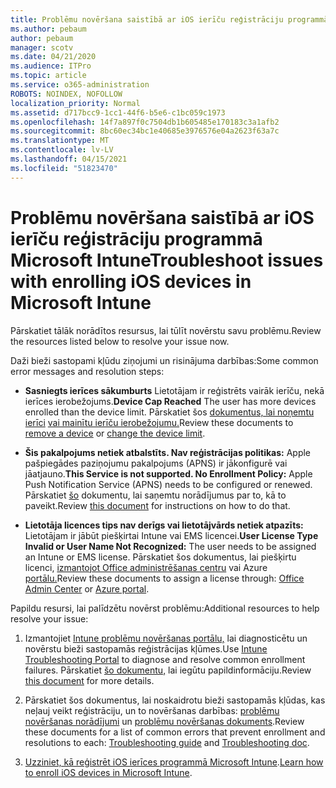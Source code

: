 ```yaml
---
title: Problēmu novēršana saistībā ar iOS ierīču reģistrāciju programmā Microsoft Intune
ms.author: pebaum
author: pebaum
manager: scotv
ms.date: 04/21/2020
ms.audience: ITPro
ms.topic: article
ms.service: o365-administration
ROBOTS: NOINDEX, NOFOLLOW
localization_priority: Normal
ms.assetid: d717bcc9-1cc1-44f6-b5e6-c1bc059c1973
ms.openlocfilehash: 14f7a897f0c7504db1b605485e170183c3a1afb2
ms.sourcegitcommit: 8bc60ec34bc1e40685e3976576e04a2623f63a7c
ms.translationtype: MT
ms.contentlocale: lv-LV
ms.lasthandoff: 04/15/2021
ms.locfileid: "51823470"
---
```

# <a name="troubleshoot-issues-with-enrolling-ios-devices-in-microsoft-intune"></a><span data-ttu-id="f3860-102">Problēmu novēršana saistībā ar iOS ierīču reģistrāciju programmā Microsoft Intune</span><span class="sxs-lookup"><span data-stu-id="f3860-102">Troubleshoot issues with enrolling iOS devices in Microsoft Intune</span></span>

<span data-ttu-id="f3860-103">Pārskatiet tālāk norādītos resursus, lai tūlīt novērstu savu problēmu.</span><span class="sxs-lookup"><span data-stu-id="f3860-103">Review the resources listed below to resolve your issue now.</span></span> 
  
<span data-ttu-id="f3860-104">Daži bieži sastopami kļūdu ziņojumi un risinājuma darbības:</span><span class="sxs-lookup"><span data-stu-id="f3860-104">Some common error messages and resolution steps:</span></span>
  
- <span data-ttu-id="f3860-105">**Sasniegts ierīces sākumburts** Lietotājam ir reģistrēts vairāk ierīču, nekā ierīces ierobežojums.</span><span class="sxs-lookup"><span data-stu-id="f3860-105">**Device Cap Reached** The user has more devices enrolled than the device limit.</span></span> <span data-ttu-id="f3860-106">Pārskatiet šos [dokumentus, lai noņemtu ierīci](https://docs.microsoft.com/intune/devices-wipe) [vai mainītu ierīču ierobežojumu.](https://docs.microsoft.com/intune/enrollment-restrictions-set#set-device-limit-restrictions)</span><span class="sxs-lookup"><span data-stu-id="f3860-106">Review these documents to [remove a device](https://docs.microsoft.com/intune/devices-wipe) or [change the device limit](https://docs.microsoft.com/intune/enrollment-restrictions-set#set-device-limit-restrictions).</span></span>
    
- <span data-ttu-id="f3860-107">**Šis pakalpojums netiek atbalstīts. Nav reģistrācijas politikas:** Apple pašpiegādes paziņojumu pakalpojums (APNS) ir jākonfigurē vai jāatjauno.</span><span class="sxs-lookup"><span data-stu-id="f3860-107">**This Service is not supported. No Enrollment Policy:** Apple Push Notification Service (APNS) needs to be configured or renewed.</span></span> <span data-ttu-id="f3860-108">Pārskatiet [šo](https://docs.microsoft.com/intune/apple-mdm-push-certificate-get) dokumentu, lai saņemtu norādījumus par to, kā to paveikt.</span><span class="sxs-lookup"><span data-stu-id="f3860-108">Review [this document](https://docs.microsoft.com/intune/apple-mdm-push-certificate-get) for instructions on how to do that.</span></span> 
    
- <span data-ttu-id="f3860-109">**Lietotāja licences tips nav derīgs vai lietotājvārds netiek atpazīts:** Lietotājam ir jābūt piešķirtai Intune vai EMS licencei.</span><span class="sxs-lookup"><span data-stu-id="f3860-109">**User License Type Invalid or User Name Not Recognized:** The user needs to be assigned an Intune or EMS license.</span></span> <span data-ttu-id="f3860-110">Pārskatiet šos dokumentus, lai piešķirtu licenci, [izmantojot Office administrēšanas centru](https://docs.microsoft.com/intune/licenses-assign) vai Azure [portālu.](https://docs.microsoft.com/azure/active-directory/license-users-groups)</span><span class="sxs-lookup"><span data-stu-id="f3860-110">Review these documents to assign a license through: [Office Admin Center](https://docs.microsoft.com/intune/licenses-assign) or [Azure portal](https://docs.microsoft.com/azure/active-directory/license-users-groups).</span></span>
    
<span data-ttu-id="f3860-111">Papildu resursi, lai palīdzētu novērst problēmu:</span><span class="sxs-lookup"><span data-stu-id="f3860-111">Additional resources to help resolve your issue:</span></span>
  
1. <span data-ttu-id="f3860-112">Izmantojiet [Intune problēmu novēršanas portālu,](https://devicemanagement.microsoft.com/#blade/Microsoft_Intune_DeviceSettings/TroubleshootBlade) lai diagnosticētu un novērstu bieži sastopamās reģistrācijas kļūmes.</span><span class="sxs-lookup"><span data-stu-id="f3860-112">Use [Intune Troubleshooting Portal](https://devicemanagement.microsoft.com/#blade/Microsoft_Intune_DeviceSettings/TroubleshootBlade) to diagnose and resolve common enrollment failures.</span></span> <span data-ttu-id="f3860-113">Pārskatiet [šo dokumentu,](https://docs.microsoft.com/intune/help-desk-operators) lai iegūtu papildinformāciju.</span><span class="sxs-lookup"><span data-stu-id="f3860-113">Review [this document](https://docs.microsoft.com/intune/help-desk-operators) for more details.</span></span> 
    
2. <span data-ttu-id="f3860-114">Pārskatiet šos dokumentus, lai noskaidrotu bieži sastopamās kļūdas, kas neļauj veikt reģistrāciju, un to novēršanas darbības: [problēmu novēršanas norādījumi](https://support.microsoft.com/help/4039809/troubleshooting-ios-device-enrollment-in-intune) un [problēmu novēršanas dokuments](https://docs.microsoft.com/troubleshoot/mem/intune/troubleshoot-device-enrollment-in-intune).</span><span class="sxs-lookup"><span data-stu-id="f3860-114">Review these documents for a list of common errors that prevent enrollment and resolutions to each: [Troubleshooting guide](https://support.microsoft.com/help/4039809/troubleshooting-ios-device-enrollment-in-intune) and [Troubleshooting doc](https://docs.microsoft.com/troubleshoot/mem/intune/troubleshoot-device-enrollment-in-intune).</span></span>
    
3. <span data-ttu-id="f3860-115">[Uzziniet, kā reģistrēt iOS ierīces programmā Microsoft Intune](https://docs.microsoft.com/intune/ios-enroll).</span><span class="sxs-lookup"><span data-stu-id="f3860-115">[Learn how to enroll iOS devices in Microsoft Intune](https://docs.microsoft.com/intune/ios-enroll).</span></span>
    

